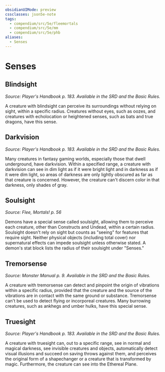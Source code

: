 ```yaml
---
obsidianUIMode: preview
cssclasses: json5e-note
tags:
  - compendium/src/5e/fleemortals
  - compendium/src/5e/mm
  - compendium/src/5e/phb
aliases:
  - Senses
---
```

# Senses

## Blindsight
_Source: Player's Handbook p. 183. Available in the SRD and the Basic Rules._

A creature with blindsight can perceive its surroundings without relying on sight, within a specific radius. Creatures without eyes, such as oozes, and creatures with echolocation or heightened senses, such as bats and true dragons, have this sense.

## Darkvision
_Source: Player's Handbook p. 183. Available in the SRD and the Basic Rules._

Many creatures in fantasy gaming worlds, especially those that dwell underground, have darkvision. Within a specified range, a creature with darkvision can see in dim light as if it were bright light and in darkness as if it were dim light, so areas of darkness are only lightly obscured as far as that creature is concerned. However, the creature can't discern color in that darkness, only shades of gray.

## Soulsight
_Source: Flee, Mortals! p. 56_

Demons have a special sense called soulsight, allowing them to perceive each creature, other than Constructs and Undead, within a certain radius. Soulsight doesn't rely on sight but counts as "seeing" for features that require sight. Neither physical objects (including total cover) nor supernatural effects can impede soulsight unless otherwise stated. A demon's stat block lists the radius of their soulsight under "Senses."

## Tremorsense
_Source: Monster Manual p. 9. Available in the SRD and the Basic Rules._

A creature with tremorsense can detect and pinpoint the origin of vibrations within a specific radius, provided that the creature and the source of the vibrations are in contact with the same ground or substance. Tremorsense can't be used to detect flying or incorporeal creatures. Many burrowing creatures, such as ankhegs and umber hulks, have this special sense.

## Truesight
_Source: Player's Handbook p. 183. Available in the SRD and the Basic Rules._

A creature with truesight can, out to a specific range, see in normal and magical darkness, see invisible creatures and objects, automatically detect visual illusions and succeed on saving throws against them, and perceives the original form of a shapechanger or a creature that is transformed by magic. Furthermore, the creature can see into the Ethereal Plane.